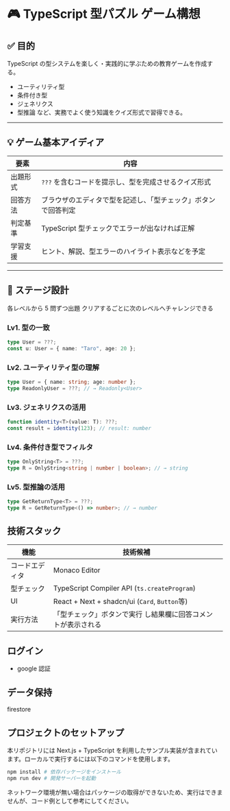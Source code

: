 # 🎮 TypeScript 型パズル ゲーム構想

## ✅ 目的

TypeScript の型システムを楽しく・実践的に学ぶための教育ゲームを作成する。

- ユーティリティ型
- 条件付き型
- ジェネリクス
- 型推論
  など、実務でよく使う知識をクイズ形式で習得できる。

---

## 💡 ゲーム基本アイディア

| 要素     | 内容                                                           |
| -------- | -------------------------------------------------------------- |
| 出題形式 | `???` を含むコードを提示し、型を完成させるクイズ形式           |
| 回答方法 | ブラウザのエディタで型を記述し、「型チェック」ボタンで回答判定 |
| 判定基準 | TypeScript 型チェックでエラーが出なければ正解                  |
| 学習支援 | ヒント、解説、型エラーのハイライト表示などを予定               |

---

## 🧩 ステージ設計

各レベルから 5 問ずつ出題
クリアするごとに次のレベルへチャレンジできる

### Lv1. 型の一致

```ts
type User = ???;
const u: User = { name: "Taro", age: 20 };
```

### Lv2. ユーティリティ型の理解

```ts
type User = { name: string; age: number };
type ReadonlyUser = ???; // → Readonly<User>
```

### Lv3. ジェネリクスの活用

```ts
function identity<T>(value: T): ???;
const result = identity(123); // result: number
```

### Lv4. 条件付き型でフィルタ

```ts
type OnlyString<T> = ???;
type R = OnlyString<string | number | boolean>; // → string
```

### Lv5. 型推論の活用

```ts
type GetReturnType<T> = ???;
type R = GetReturnType<() => number>; // → number
```

## 技術スタック

| 機能           | 技術候補                                                      |
| -------------- | ------------------------------------------------------------- |
| コードエディタ | Monaco Editor                                                 |
| 型チェック     | TypeScript Compiler API (`ts.createProgram`)                  |
| UI             | React + Next + shadcn/ui (`Card`, `Button`等)                 |
| 実行方法       | 「型チェック」ボタンで実行 し結果欄に回答コメントが表示される |

## ログイン

- google 認証

## データ保持

firestore

## プロジェクトのセットアップ

本リポジトリには Next.js + TypeScript を利用したサンプル実装が含まれています。ローカルで実行するには以下のコマンドを使用します。

```bash
npm install # 依存パッケージをインストール
npm run dev # 開発サーバーを起動
```

ネットワーク環境が無い場合はパッケージの取得ができないため、実行はできませんが、コード例として参考にしてください。
